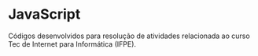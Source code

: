 # JavaScript
Códigos desenvolvidos para resolução de atividades relacionada ao curso Tec de Internet para Informática (IFPE).
